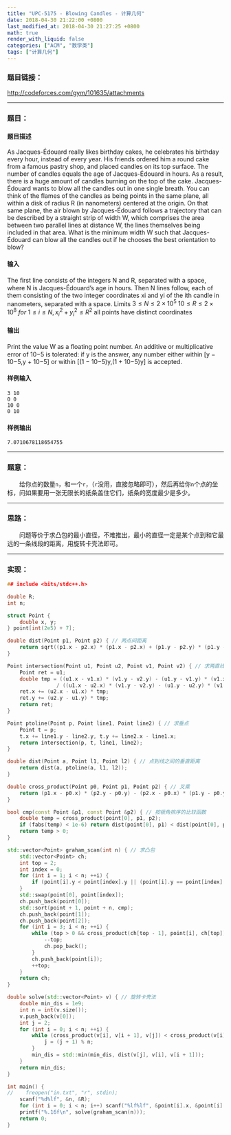 ```yaml
---
title: "UPC-5175 - Blowing Candles - 计算几何"
date: 2018-04-30 21:22:00 +0800
last_modified_at: 2018-04-30 21:27:25 +0800
math: true
render_with_liquid: false
categories: ["ACM", "数学类"]
tags: ["计算几何"]
---
```


### 题目链接：

http://codeforces.com/gym/101635/attachments

---
### 题目：

#### 题目描述
As Jacques-Édouard really likes birthday cakes, he celebrates his birthday every hour, instead of every year. His friends ordered him a round cake from a famous pastry shop, and placed candles on its top surface. The number of candles equals the age of Jacques-Édouard in hours. As a result, there is a huge amount of candles burning on the top of the cake. Jacques-Édouard wants to blow all the candles out in one single breath.
You can think of the flames of the candles as being points in the same plane, all within a disk of radius R (in nanometers) centered at the origin. On that same plane, the air blown by Jacques-Édouard follows a trajectory that can be described by a straight strip of width W, which comprises the area between two parallel lines at distance W, the lines themselves being included in that area. What is the minimum width W such that Jacques-Édouard can blow all the candles out if he chooses the best orientation to blow?
#### 输入
The ﬁrst line consists of the integers N and R, separated with a space, where N is Jacques-Édouard’s age in hours. Then N lines follow, each of them consisting of the two integer coordinates xi and yi of the ith candle in nanometers, separated with a space.
Limits
$3 \leq N \leq 2\times 10^5$
$10 \leq R \leq 2\times 10^8$
$for\ 1 \leq i \leq N, x_i^2+y_i^2 \leq R^2$
all points have distinct coordinates


#### 输出
Print the value W as a ﬂoating point number. An additive or multiplicative error of 10−5 is tolerated: if y is the answer, any number either within [y − 10−5,y + 10−5] or within [(1 − 10−5)y,(1 + 10−5)y] is accepted.
#### 样例输入
```
3 10
0 0
10 0
0 10
```
#### 样例输出
```
7.0710678118654755
```

---
### 题意：

&emsp;&emsp;给你点的数量`n`，和一个`r`，（`r`没用，直接忽略即可），然后再给你`n`个点的坐标，问如果要用一张无限长的纸条盖住它们，纸条的宽度最少是多少。

---
### 思路：

&emsp;&emsp;问题等价于求凸包的最小直径，不难推出，最小的直径一定是某个点到和它最远的一条线段的距离，用旋转卡壳法即可。

---
### 实现：

```cpp
## include <bits/stdc++.h>

double R;
int n;

struct Point {
    double x, y;
} point[int(2e5) + 7];

double dist(Point p1, Point p2) { // 两点间距离
    return sqrt((p1.x - p2.x) * (p1.x - p2.x) + (p1.y - p2.y) * (p1.y - p2.y));
}

Point intersection(Point u1, Point u2, Point v1, Point v2) { // 求两直线交点
    Point ret = u1;
    double tmp = ((u1.x - v1.x) * (v1.y - v2.y) - (u1.y - v1.y) * (v1.x - v2.x))
                / ((u1.x - u2.x) * (v1.y - v2.y) - (u1.y - u2.y) * (v1.x - v2.x));
    ret.x += (u2.x - u1.x) * tmp;
    ret.y += (u2.y - u1.y) * tmp;
    return ret;
}

Point ptoline(Point p, Point line1, Point line2) { // 求垂点
    Point t = p;
    t.x += line1.y - line2.y, t.y += line2.x - line1.x;
    return intersection(p, t, line1, line2);
}

double dist(Point a, Point l1, Point l2) { // 点到线之间的垂直距离
    return dist(a, ptoline(a, l1, l2));
}

double cross_product(Point p0, Point p1, Point p2) { // 叉乘
    return (p1.x - p0.x) * (p2.y - p0.y) - (p2.x - p0.x) * (p1.y - p0.y);
}

bool cmp(const Point &p1, const Point &p2) { // 按极角排序的比较函数
    double temp = cross_product(point[0], p1, p2);
    if (fabs(temp) < 1e-6) return dist(point[0], p1) < dist(point[0], p2);
    return temp > 0;
}

std::vector<Point> graham_scan(int n) { // 求凸包
    std::vector<Point> ch;
    int top = 2;
    int index = 0;
    for (int i = 1; i < n; ++i) {
        if (point[i].y < point[index].y || (point[i].y == point[index].y && point[i].x < point[index].x)) index = i;
    }
    std::swap(point[0], point[index]);
    ch.push_back(point[0]);
    std::sort(point + 1, point + n, cmp);
    ch.push_back(point[1]);
    ch.push_back(point[2]);
    for (int i = 3; i < n; ++i) {
        while (top > 0 && cross_product(ch[top - 1], point[i], ch[top]) >= 0) {
            --top;
            ch.pop_back();
        }
        ch.push_back(point[i]);
        ++top;
    }
    return ch;
}

double solve(std::vector<Point> v) { // 旋转卡壳法
    double min_dis = 1e9;
    int n = int(v.size());
    v.push_back(v[0]);
    int j = 2;
    for (int i = 0; i < n; ++i) {
        while (cross_product(v[i], v[i + 1], v[j]) < cross_product(v[i], v[i + 1], v[j + 1])) {
            j = (j + 1) % n;
        }
        min_dis = std::min(min_dis, dist(v[j], v[i], v[i + 1]));
    }
    return min_dis;
}

int main() {
//    freopen("in.txt", "r", stdin);
    scanf("%d%lf", &n, &R);
    for (int i = 0; i < n; i++) scanf("%lf%lf", &point[i].x, &point[i].y);
    printf("%.16f\n", solve(graham_scan(n)));
    return 0;
}
```